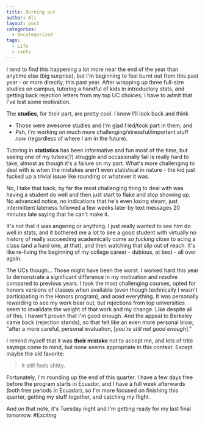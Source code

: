 ```yaml
---
title: Burning out
author: Ali
layout: post
categories:
  - Uncategorized
tags:
  - Life
  - rants
---
```

I tend to find this happening a lot more near the end of the year than anytime else (big surprise), but I'm beginning to feel burnt out from this past year - or more directly, this past year. After wrapping up three full-size studies on campus, tutoring a handful of kids in introductory stats, and getting back rejection letters from my top UC choices, I have to admit that I've lost some motivation. 

The **studies**, for their part, are pretty cool. I know I'll look back and think

- Those were awesome studies and I'm glad I led/took part in them, and
- Psh, I'm working on much more challenging/stressful/important stuff *now* (regardless of where I am in the future).

Tutoring in **statistics** has been informative and fun most of the time, but seeing one of my tutees(?) struggle and occasionally fail is really hard to take, almost as though it's a failure on my part. What's more challenging to deal with is when the mistakes aren't even statistical in nature - the kid just fucked up a trivial issue like rounding or whatever it was.

No, I take that back; by far the most challenging thing to deal with was having a student do well and then just start to flake and stop showing up. No advanced notice, no indications that he's even losing steam, just intermittent lateness followed a few weeks later by text messages 20 minutes late saying that he can't make it.

It's not that it was angering or anything. I just really wanted to see him do well in stats, and it bothered me a lot to see a good student with virtually no history of really succeeding academically come *so fucking close* to acing a class (and a hard one, at that), and then watching that slip out of reach. It's like re-living the beginning of my college career - dubious, at best - all over again.

The UCs though... Those might have been the worst. I worked hard this year to demonstrate a significant difference in my motivation and resolve compared to previous years. I took the most challenging courses, opted for honors versions of classes when available (even though technically I wasn't participating in the Honors program), and aced everything. It was personally rewarding to see my work bear out, but rejections from top universities seem to invalidate the weight of that work and my change. Like despite all of this, I haven't proven that I'm good enough. And the appeal to Berkeley came back (rejection stands), so that felt like an even more personal blow; "after a more careful, personal evaluation, [*you're still not good enough*]."

I remind myself that it was **their mistake** not to accept me, and lots of trite sayings come to mind, but none seems appropriate in this context. Except maybe the old favorite:

> It still feels shitty.

Fortunately, I'm rounding up the end of this quarter. I have a few days free before the program starts in Ecuador, and I have a full week afterwards (both free periods *in* Ecuador), so I'm more focused on finishing this quarter, getting my stuff together, and catching my flight.

And on that note, it's Tuesday night and I'm getting ready for my last final tomorrow. #Exciting
